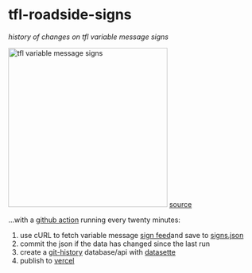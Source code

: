 # tfl-roadside-signs
_history of changes on tfl variable message signs_

<a href ="https://techforum.tfl.gov.uk/t/roadside-variable-message-signs-missing/1527"><img width="320" alt="tfl variable message signs" src="https://user-images.githubusercontent.com/92937667/151007266-65f861e8-f3f4-481d-bf0f-6b06835a941b.jpg"></a>
[source](https://techforum.tfl.gov.uk/t/roadside-variable-message-signs-missing/1527/2)

...with a [github action](./.github/workflows/main.yml) running every twenty minutes:

1. use cURL to fetch variable message [sign feed](https://api.tfl.gov.uk/Place/Type/VariableMessageSign)and save to [signs.json](./signs.json)
2. commit the json if the data has changed since the last run
3. create a [git-history](https://github.com/simonw/git-history) database/api with [datasette](https://datasette.io) 
4. publish to [vercel](https://lewisham-tfl-roadside-signs-history.vercel.app/tfl-roadside-signs-history)
